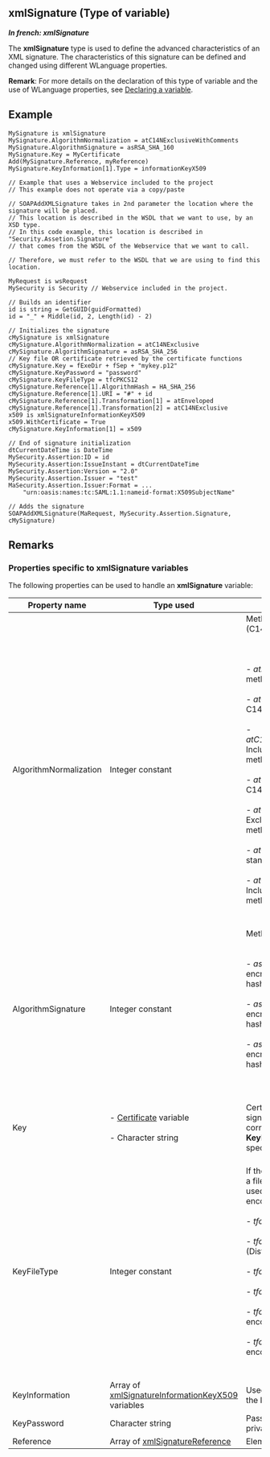 


## xmlSignature (Type of variable)

***In french: xmlSignature***
				



<a name="XUse"></a>
<a name="Use"></a>
<a name="description"></a>
The **xmlSignature** type is used to define the advanced characteristics of an XML signature. The characteristics of this signature can be defined and changed using different WLanguage properties. 

**Remark**: For more details on the declaration of this type of variable and the use of WLanguage properties, see [Declaring a variable](../Motscles/1514032.md).


<a name="Example1"></a>
<a name="sample_code"></a>

## Example


```wl
MySignature is xmlSignature
MySignature.AlgorithmNormalization = atC14NExclusiveWithComments
MySignature.AlgorithmSignature = asRSA_SHA_160
MySignature.Key = MyCertificate
Add(MySignature.Reference, myReference)
MySignature.KeyInformation[1].Type = informationKeyX509
```



```wl
// Example that uses a Webservice included to the project
// This example does not operate via a copy/paste

// SOAPAddXMLSignature takes in 2nd parameter the location where the signature will be placed.
// This location is described in the WSDL that we want to use, by an XSD type.
// In this code example, this location is described in "Security.Assetion.Signature"
// that comes from the WSDL of the Webservice that we want to call.

// Therefore, we must refer to the WSDL that we are using to find this location.

MyRequest is wsRequest
MySecurity is Security // Webservice included in the project. 

// Builds an identifier
id is string = GetGUID(guidFormatted)
id = "_" + Middle(id, 2, Length(id) - 2)

// Initializes the signature
cMySignature is xmlSignature
cMySignature.AlgorithmNormalization = atC14NExclusive
cMySignature.AlgorithmSignature = asRSA_SHA_256
// Key file OR certificate retrieved by the certificate functions
cMySignature.Key = fExeDir + fSep + "mykey.p12"
cMySignature.KeyPassword = "password"
cMySignature.KeyFileType = tfcPKCS12
cMySignature.Reference[1].AlgorithmHash = HA_SHA_256
cMySignature.Reference[1].URI = "#" + id
cMySignature.Reference[1].Transformation[1] = atEnveloped
cMySignature.Reference[1].Transformation[2] = atC14NExclusive
x509 is xmlSignatureInformationKeyX509
x509.WithCertificate = True
cMySignature.KeyInformation[1] = x509

// End of signature initialization
dtCurrentDateTime is DateTime
MySecurity.Assertion:ID = id
MySecurity.Assertion:IssueInstant = dtCurrentDateTime
MySecurity.Assertion:Version = "2.0"
MySecurity.Assertion.Issuer = "test"
MaSecurity.Assertion.Issuer:Format = ...
	"urn:oasis:names:tc:SAML:1.1:nameid-format:X509SubjectName"

// Adds the signature
SOAPAddXMLSignature(MaRequest, MySecurity.Assertion.Signature, cMySignature)
```

<a name="NOTE0"></a>

## Remarks
<a name="NOTE0_1"></a>


### Properties specific to xmlSignature variables
<a name="properties_specific_xmlsignature_variables_ELTPARAGRAPHE000054"></a>

The following properties can be used to handle an **xmlSignature** variable:

| **Property name** | **Type used** | **Effect** |
| --- | --- | --- |
| AlgorithmNormalization | Integer constant | Method for standardizing the XML (C14N): <br><br><br><br>- *atNone*: no standardization method. <br><br>- *atC14N11Inclusive*: Inclusive C14N11 standardization method. <br><br>- *atC14N11InclusiveWithComments*: Inclusive C14N11 standardization method with comments.<br><br>- *atC14NExclusive*: Exclusive C14N standardization method.<br><br>- *atC14NExclusiveWithComments*: Exclusive C14N standardization method with comments.<br><br>- *atC14NInclusive*: Inclusive C14N standardization method.<br><br>- *atC14NInclusiveWithComments*: Inclusive C14N standardization method with comments.<br><br><br> |
| AlgorithmSignature | Integer constant | Method used for the signature: <br><br><br>- *asDSA_SHA_160*: DSA encryption algorithm and SHA 160 hash algorithm<br><br>- *asRSA_SHA_160*: RSA encryption algorithm and SHA 160 hash algorithm<br><br>- *asRSA_SHA_256*: RSA encryption algorithm and SHA 256 hash algorithm<br><br><br> |
| Key | <br><br>- [Certificate](../WDLang1/1000019287.md) variable<br><br>- Character string<br><br><br> | Certificate or key file used for the signature. If this property corresponds to a file, the **KeyFileType** property must be specified. |
| KeyFileType | Integer constant | If the **Key** property corresponds to a file, the **KeyFileType** property is used to define the type of file encoding: <br><br>- *tfcBinary*: binary encoding.<br><br>- *tfcDER*: DER encoding (Distinguished Encoding Rule).<br><br>- *tfcPEM*: PEM encoding.<br><br>- *tfcPKCS12*: PKCS12 encoding.<br><br>- *tfcPKCS8DER*: PKCS8 DER encoding.<br><br>- *tfcPKCS8PEM*: PKCS8 PEM encoding.<br><br><br> |
| KeyInformation | Array of [xmlSignatureInformationKeyX509](../WDLang3/1000020742.md) variables | Used to specify information about the key used. |
| KeyPassword | Character string | Password used to decrypt the private key. |
| Reference | Array of [xmlSignatureReference](../WDLang3/1000020746.md) | Elements to sign. |




